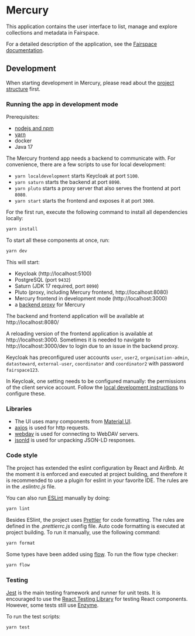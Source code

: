 # Mercury

This application contains the user interface to list, manage and
explore collections and metadata in Fairspace.

For a detailed description of the application, see the [Fairspace documentation](../../README.adoc).

## Development

When starting development in Mercury,
please read about the [project structure](Structure.md) first.

### Running the app in development mode

Prerequisites:

-   [nodejs and npm](https://www.npmjs.com/get-npm)
-   [yarn](https://yarnpkg.com/lang/en/)
-   docker
-   Java 17

The Mercury frontend app needs a backend to communicate with. For convenience, there are a few scripts to use for local development:

-   `yarn localdevelopment` starts Keycloak at port `5100`.
-   `yarn saturn` starts the backend at port `8090`.
-   `yarn pluto` starts a proxy server that also serves the frontend at port `8080`.
-   `yarn start` starts the frontend and exposes it at port `3000`.

For the first run, execute the following command to install all dependencies locally:

```bash
yarn install
```

To start all these components at once, run:

```bash
yarn dev
```

This will start:

-   Keycloak (http://localhost:5100)
-   PostgreSQL (port `9432`)
-   Saturn (JDK 17 required, port `8090`)
-   Pluto (proxy, including Mercury frontend, http://localhost:8080)
-   Mercury frontend in development mode (http://localhost:3000)
-   a [backend proxy](src/setupProxy.js) for Mercury

The backend and frontend application will be available at http://localhost:8080/

A reloading version of the frontend application is available at http://localhost:3000.
Sometimes it is needed to navigate to http://localhost:3000/dev to login due to an issue in the backend proxy.

Keycloak has preconfigured user accounts `user`, `user2`, `organisation-admin`, `datasteward`, `external-user`, `coordinator` and `coordinator2` with password `fairspace123`.

In Keycloak, one setting needs to be configured manually: the permissions of the client service account. Follow the [local development instructions](https://docs.fairway.app/#_local_development) to configure these.

### Libraries

-   The UI uses many components from [Material UI](https://material-ui.com/).
-   [axios](https://github.com/axios/axios) is used for http requests.
-   [webdav](https://github.com/perry-mitchell/webdav-client) is used for connecting to WebDAV servers.
-   [jsonld](https://github.com/digitalbazaar/jsonld.js) is used for unpacking JSON-LD responses.

### Code style

The project has extended the eslint configuration by React and AirBnb. At the moment it is enforced and executed at project building,
and therefore it is recommended to use a plugin for eslint in your favorite IDE. The rules are in the _.eslintrc.js_ file.

You can also run [ESLint] manually by doing:

```bash
yarn lint
```

Besides ESlint, the project uses [Prettier] for code formatting. The rules are defined in the _.prettierrc.js_ config file. Auto code formatting is executed at project building. To run it manually, use the following command:

```bash
yarn format
```

Some types have been added using [flow]. To run the flow type checker:

```bash
yarn flow
```

### Testing

[Jest] is the main testing framework and runner for unit tests.
It is encouraged to use the [React Testing Library] for testing React components.
However, some tests still use [Enzyme].

To run the test scripts:

```bash
yarn test
```

[flow]: https://flow.org/en/docs/lang/
[Jest]: https://jestjs.io/docs/en/getting-started
[Enzyme]: https://airbnb.io/enzyme/
[React Testing Library]: https://github.com/testing-library/react-testing-library
[Prettier]: https://prettier.io/
[ESLint]: https://eslint.org/
